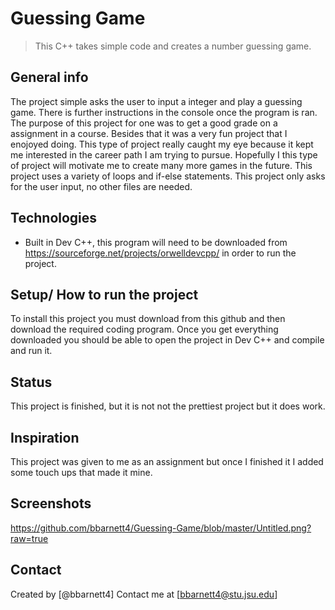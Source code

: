 # Guessing Game
> This C++ takes simple code and creates a number guessing game. 

## General info
The project simple asks the user to input a integer and play a guessing game. There is further instructions in the console once the program is ran. The purpose of this project for one was to get a good grade on a assignment in a course.  Besides that it was a very fun project that I enojoyed doing.  This type of project really caught my eye because it kept me interested in the career path I am trying to pursue.  Hopefully I this type of project will motivate me to create many more games in the future. This project uses a variety of loops and if-else statements. This project only asks for the user input, no other files are needed. 

## Technologies
* Built in Dev C++, this program will need to be downloaded from  https://sourceforge.net/projects/orwelldevcpp/ in order to run the project.

## Setup/ How to run the project
To install this project you must download from this github and then download the required coding program. Once you get everything downloaded you should be able to open the project in Dev C++ and compile and run it.

## Status
This project is finished, but it is not not the prettiest project but it does work.

## Inspiration
This project was given to me as an assignment but once I finished it I added some touch ups that made it mine. 

## Screenshots
https://github.com/bbarnett4/Guessing-Game/blob/master/Untitled.png?raw=true
      
## Contact
Created by [@bbarnett4]
Contact me at [bbarnett4@stu.jsu.edu]
